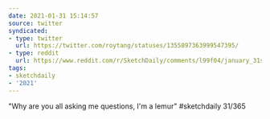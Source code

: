 ```yaml
---
date: 2021-01-31 15:14:57
source: twitter
syndicated:
- type: twitter
  url: https://twitter.com/roytang/statuses/1355897363999547395/
- type: reddit
  url: https://www.reddit.com/r/SketchDaily/comments/l99f04/january_31st_confused_lemur/glhi90z/
tags:
- sketchdaily
- '2021'
---
```


"Why are you all asking me questions, I'm a lemur" #sketchdaily 31/365